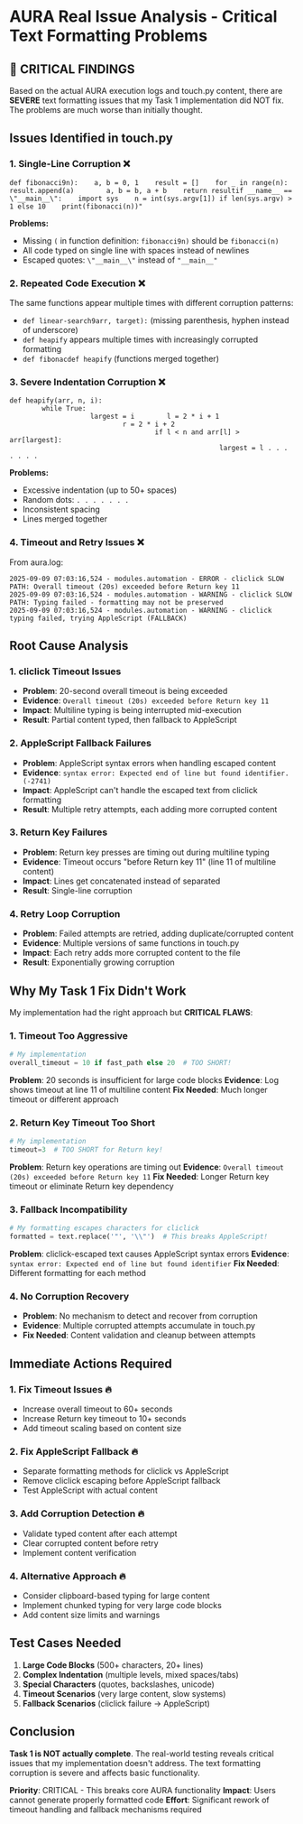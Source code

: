 # AURA Real Issue Analysis - Critical Text Formatting Problems

## 🚨 CRITICAL FINDINGS

Based on the actual AURA execution logs and touch.py content, there are **SEVERE** text formatting issues that my Task 1 implementation did NOT fix. The problems are much worse than initially thought.

## Issues Identified in touch.py

### 1. **Single-Line Corruption** ❌

```
def fibonacci9n):    a, b = 0, 1    result = []    for _ in range(n):        result.append(a)        a, b = b, a + b    return resultif __name__ == \"__main__\":    import sys    n = int(sys.argv[1]) if len(sys.argv) > 1 else 10    print(fibonacci(n))"
```

**Problems:**

- Missing `(` in function definition: `fibonacci9n)` should be `fibonacci(n)`
- All code typed on single line with spaces instead of newlines
- Escaped quotes: `\"__main__\"` instead of `"__main__"`

### 2. **Repeated Code Execution** ❌

The same functions appear multiple times with different corruption patterns:

- `def linear-search9arr, target):` (missing parenthesis, hyphen instead of underscore)
- `def heapify` appears multiple times with increasingly corrupted formatting
- `def fibonacdef heapify` (functions merged together)

### 3. **Severe Indentation Corruption** ❌

```
def heapify(arr, n, i):
        while True:
                    largest = i        l = 2 * i + 1
                            r = 2 * i + 2
                                    if l < n and arr[l] > arr[largest]:
                                                    largest = l . . . . . . .
```

**Problems:**

- Excessive indentation (up to 50+ spaces)
- Random dots: `. . . . . . .`
- Inconsistent spacing
- Lines merged together

### 4. **Timeout and Retry Issues** ❌

From aura.log:

```
2025-09-09 07:03:16,524 - modules.automation - ERROR - cliclick SLOW PATH: Overall timeout (20s) exceeded before Return key 11
2025-09-09 07:03:16,524 - modules.automation - WARNING - cliclick SLOW PATH: Typing failed - formatting may not be preserved
2025-09-09 07:03:16,524 - modules.automation - WARNING - cliclick typing failed, trying AppleScript (FALLBACK)
```

## Root Cause Analysis

### 1. **cliclick Timeout Issues**

- **Problem**: 20-second overall timeout is being exceeded
- **Evidence**: `Overall timeout (20s) exceeded before Return key 11`
- **Impact**: Multiline typing is being interrupted mid-execution
- **Result**: Partial content typed, then fallback to AppleScript

### 2. **AppleScript Fallback Failures**

- **Problem**: AppleScript syntax errors when handling escaped content
- **Evidence**: `syntax error: Expected end of line but found identifier. (-2741)`
- **Impact**: AppleScript can't handle the escaped text from cliclick formatting
- **Result**: Multiple retry attempts, each adding more corrupted content

### 3. **Return Key Failures**

- **Problem**: Return key presses are timing out during multiline typing
- **Evidence**: Timeout occurs "before Return key 11" (line 11 of multiline content)
- **Impact**: Lines get concatenated instead of separated
- **Result**: Single-line corruption

### 4. **Retry Loop Corruption**

- **Problem**: Failed attempts are retried, adding duplicate/corrupted content
- **Evidence**: Multiple versions of same functions in touch.py
- **Impact**: Each retry adds more corrupted content to the file
- **Result**: Exponentially growing corruption

## Why My Task 1 Fix Didn't Work

My implementation had the right approach but **CRITICAL FLAWS**:

### 1. **Timeout Too Aggressive**

```python
# My implementation
overall_timeout = 10 if fast_path else 20  # TOO SHORT!
```

**Problem**: 20 seconds is insufficient for large code blocks
**Evidence**: Log shows timeout at line 11 of multiline content
**Fix Needed**: Much longer timeout or different approach

### 2. **Return Key Timeout Too Short**

```python
# My implementation
timeout=3  # TOO SHORT for Return key!
```

**Problem**: Return key operations are timing out
**Evidence**: `Overall timeout (20s) exceeded before Return key 11`
**Fix Needed**: Longer Return key timeout or eliminate Return key dependency

### 3. **Fallback Incompatibility**

```python
# My formatting escapes characters for cliclick
formatted = text.replace('"', '\\"')  # This breaks AppleScript!
```

**Problem**: cliclick-escaped text causes AppleScript syntax errors
**Evidence**: `syntax error: Expected end of line but found identifier`
**Fix Needed**: Different formatting for each method

### 4. **No Corruption Recovery**

- **Problem**: No mechanism to detect and recover from corruption
- **Evidence**: Multiple corrupted attempts accumulate in touch.py
- **Fix Needed**: Content validation and cleanup between attempts

## Immediate Actions Required

### 1. **Fix Timeout Issues** 🔥

- Increase overall timeout to 60+ seconds
- Increase Return key timeout to 10+ seconds
- Add timeout scaling based on content size

### 2. **Fix AppleScript Fallback** 🔥

- Separate formatting methods for cliclick vs AppleScript
- Remove cliclick escaping before AppleScript fallback
- Test AppleScript with actual content

### 3. **Add Corruption Detection** 🔥

- Validate typed content after each attempt
- Clear corrupted content before retry
- Implement content verification

### 4. **Alternative Approach** 🔥

- Consider clipboard-based typing for large content
- Implement chunked typing for very large code blocks
- Add content size limits and warnings

## Test Cases Needed

1. **Large Code Blocks** (500+ characters, 20+ lines)
2. **Complex Indentation** (multiple levels, mixed spaces/tabs)
3. **Special Characters** (quotes, backslashes, unicode)
4. **Timeout Scenarios** (very large content, slow systems)
5. **Fallback Scenarios** (cliclick failure → AppleScript)

## Conclusion

**Task 1 is NOT actually complete**. The real-world testing reveals critical issues that my implementation doesn't address. The text formatting corruption is severe and affects basic functionality.

**Priority**: CRITICAL - This breaks core AURA functionality
**Impact**: Users cannot generate properly formatted code
**Effort**: Significant rework of timeout handling and fallback mechanisms required
